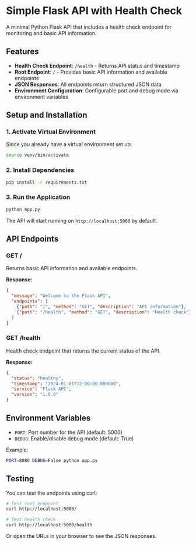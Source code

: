 # Simple Flask API with Health Check

A minimal Python Flask API that includes a health check endpoint for monitoring and basic API information.

## Features

- **Health Check Endpoint**: `/health` - Returns API status and timestamp
- **Root Endpoint**: `/` - Provides basic API information and available endpoints
- **JSON Responses**: All endpoints return structured JSON data
- **Environment Configuration**: Configurable port and debug mode via environment variables

## Setup and Installation

### 1. Activate Virtual Environment
Since you already have a virtual environment set up:

```bash
source venv/bin/activate
```

### 2. Install Dependencies
```bash
pip install -r requirements.txt
```

### 3. Run the Application
```bash
python app.py
```

The API will start running on `http://localhost:5000` by default.

## API Endpoints

### GET /
Returns basic API information and available endpoints.

**Response:**
```json
{
  "message": "Welcome to the Flask API",
  "endpoints": [
    {"path": "/", "method": "GET", "description": "API information"},
    {"path": "/health", "method": "GET", "description": "Health check"}
  ]
}
```

### GET /health
Health check endpoint that returns the current status of the API.

**Response:**
```json
{
  "status": "healthy",
  "timestamp": "2024-01-01T12:00:00.000000",
  "service": "Flask API",
  "version": "1.0.0"
}
```

## Environment Variables

- `PORT`: Port number for the API (default: 5000)
- `DEBUG`: Enable/disable debug mode (default: True)

Example:
```bash
PORT=8080 DEBUG=False python app.py
```

## Testing

You can test the endpoints using curl:

```bash
# Test root endpoint
curl http://localhost:5000/

# Test health check
curl http://localhost:5000/health
```

Or open the URLs in your browser to see the JSON responses. 